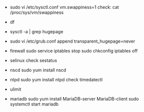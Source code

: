 * sudo vi /etc/sysctl.conf
  vm.swappiness=1
  check: cat /proc/sys/vm/swappiness

* df

* sysctl -a | grep hugepage

* sudo vi /etc/grub.conf
  append transparent_hugepage=never

* firewall
  sudo service iptables stop
  sudo chkconfig iptables off

* selinux
  check sestatus

* nscd
  sudo yum install nscd

* ntpd
  sudo yum install ntpd
  check timedatectl

* ulimit


* mariadb
  sudo yum install MariaDB-server MariaDB-client
  sudo systemctl start mariadb
